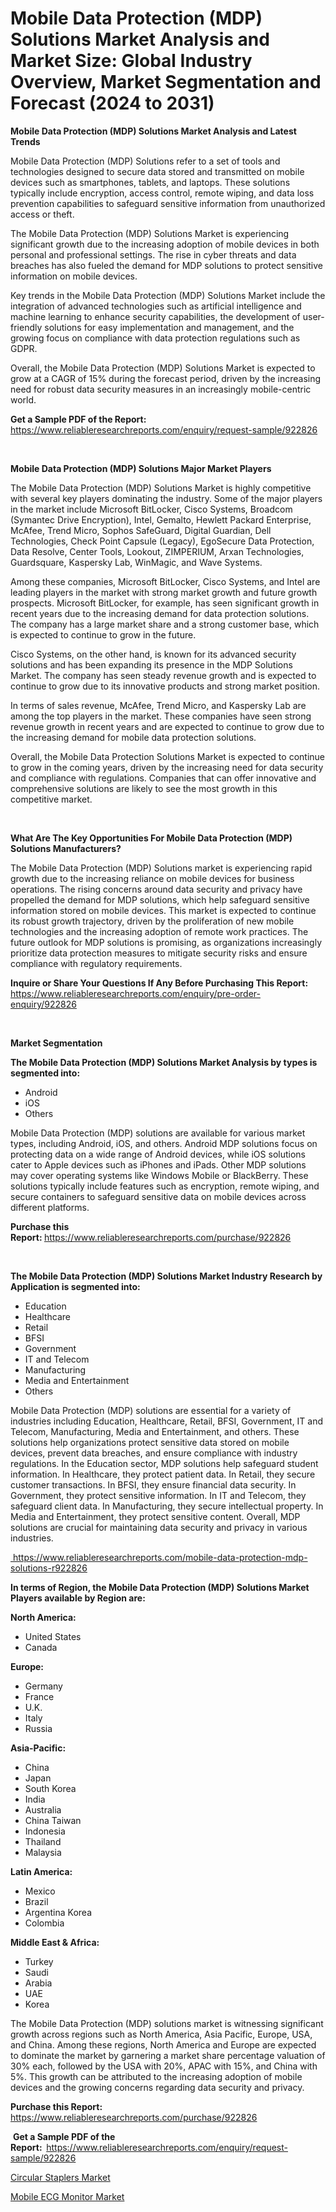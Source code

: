 <p><h1>Mobile Data Protection (MDP) Solutions Market Analysis and Market Size: Global Industry Overview, Market Segmentation and Forecast (2024 to 2031)</h1></p><p><strong>Mobile Data Protection (MDP) Solutions Market Analysis and Latest Trends</strong></p>
<p><p>Mobile Data Protection (MDP) Solutions refer to a set of tools and technologies designed to secure data stored and transmitted on mobile devices such as smartphones, tablets, and laptops. These solutions typically include encryption, access control, remote wiping, and data loss prevention capabilities to safeguard sensitive information from unauthorized access or theft.</p><p>The Mobile Data Protection (MDP) Solutions Market is experiencing significant growth due to the increasing adoption of mobile devices in both personal and professional settings. The rise in cyber threats and data breaches has also fueled the demand for MDP solutions to protect sensitive information on mobile devices.</p><p>Key trends in the Mobile Data Protection (MDP) Solutions Market include the integration of advanced technologies such as artificial intelligence and machine learning to enhance security capabilities, the development of user-friendly solutions for easy implementation and management, and the growing focus on compliance with data protection regulations such as GDPR.</p><p>Overall, the Mobile Data Protection (MDP) Solutions Market is expected to grow at a CAGR of 15% during the forecast period, driven by the increasing need for robust data security measures in an increasingly mobile-centric world.</p></p>
<p><strong>Get a Sample PDF of the Report:&nbsp;</strong> <a href="https://www.reliableresearchreports.com/enquiry/request-sample/922826">https://www.reliableresearchreports.com/enquiry/request-sample/922826</a></p>
<p>&nbsp;</p>
<p><strong>Mobile Data Protection (MDP) Solutions Major Market Players</strong></p>
<p><p>The Mobile Data Protection (MDP) Solutions Market is highly competitive with several key players dominating the industry. Some of the major players in the market include Microsoft BitLocker, Cisco Systems, Broadcom (Symantec Drive Encryption), Intel, Gemalto, Hewlett Packard Enterprise, McAfee, Trend Micro, Sophos SafeGuard, Digital Guardian, Dell Technologies, Check Point Capsule (Legacy), EgoSecure Data Protection, Data Resolve, Center Tools, Lookout, ZIMPERIUM, Arxan Technologies, Guardsquare, Kaspersky Lab, WinMagic, and Wave Systems.</p><p>Among these companies, Microsoft BitLocker, Cisco Systems, and Intel are leading players in the market with strong market growth and future growth prospects. Microsoft BitLocker, for example, has seen significant growth in recent years due to the increasing demand for data protection solutions. The company has a large market share and a strong customer base, which is expected to continue to grow in the future.</p><p>Cisco Systems, on the other hand, is known for its advanced security solutions and has been expanding its presence in the MDP Solutions Market. The company has seen steady revenue growth and is expected to continue to grow due to its innovative products and strong market position.</p><p>In terms of sales revenue, McAfee, Trend Micro, and Kaspersky Lab are among the top players in the market. These companies have seen strong revenue growth in recent years and are expected to continue to grow due to the increasing demand for mobile data protection solutions.</p><p>Overall, the Mobile Data Protection Solutions Market is expected to continue to grow in the coming years, driven by the increasing need for data security and compliance with regulations. Companies that can offer innovative and comprehensive solutions are likely to see the most growth in this competitive market.</p></p>
<p>&nbsp;</p>
<p><strong>What Are The Key Opportunities For Mobile Data Protection (MDP) Solutions Manufacturers?</strong></p>
<p><p>The Mobile Data Protection (MDP) Solutions market is experiencing rapid growth due to the increasing reliance on mobile devices for business operations. The rising concerns around data security and privacy have propelled the demand for MDP solutions, which help safeguard sensitive information stored on mobile devices. This market is expected to continue its robust growth trajectory, driven by the proliferation of new mobile technologies and the increasing adoption of remote work practices. The future outlook for MDP solutions is promising, as organizations increasingly prioritize data protection measures to mitigate security risks and ensure compliance with regulatory requirements.</p></p>
<p><strong>Inquire or Share Your Questions If Any Before Purchasing This Report:</strong> <a href="https://www.reliableresearchreports.com/enquiry/pre-order-enquiry/922826">https://www.reliableresearchreports.com/enquiry/pre-order-enquiry/922826</a></p>
<p>&nbsp;</p>
<p><strong>Market Segmentation</strong></p>
<p><strong>The Mobile Data Protection (MDP) Solutions Market Analysis by types is segmented into:</strong></p>
<p><ul><li>Android</li><li>iOS</li><li>Others</li></ul></p>
<p><p>Mobile Data Protection (MDP) solutions are available for various market types, including Android, iOS, and others. Android MDP solutions focus on protecting data on a wide range of Android devices, while iOS solutions cater to Apple devices such as iPhones and iPads. Other MDP solutions may cover operating systems like Windows Mobile or BlackBerry. These solutions typically include features such as encryption, remote wiping, and secure containers to safeguard sensitive data on mobile devices across different platforms.</p></p>
<p><strong>Purchase this Report:&nbsp;</strong><a href="https://www.reliableresearchreports.com/purchase/922826">https://www.reliableresearchreports.com/purchase/922826</a></p>
<p>&nbsp;</p>
<p><strong>The Mobile Data Protection (MDP) Solutions Market Industry Research by Application is segmented into:</strong></p>
<p><ul><li>Education</li><li>Healthcare</li><li>Retail</li><li>BFSI</li><li>Government</li><li>IT and Telecom</li><li>Manufacturing</li><li>Media and Entertainment</li><li>Others</li></ul></p>
<p><p>Mobile Data Protection (MDP) solutions are essential for a variety of industries including Education, Healthcare, Retail, BFSI, Government, IT and Telecom, Manufacturing, Media and Entertainment, and others. These solutions help organizations protect sensitive data stored on mobile devices, prevent data breaches, and ensure compliance with industry regulations. In the Education sector, MDP solutions help safeguard student information. In Healthcare, they protect patient data. In Retail, they secure customer transactions. In BFSI, they ensure financial data security. In Government, they protect sensitive information. In IT and Telecom, they safeguard client data. In Manufacturing, they secure intellectual property. In Media and Entertainment, they protect sensitive content. Overall, MDP solutions are crucial for maintaining data security and privacy in various industries.</p></p>
<p><a href="https://www.reliableresearchreports.com/mobile-data-protection-mdp-solutions-r922826">&nbsp;https://www.reliableresearchreports.com/mobile-data-protection-mdp-solutions-r922826</a></p>
<p><strong>In terms of Region, the Mobile Data Protection (MDP) Solutions Market Players available by Region are:</strong></p>
<p>
    <p> <strong> North America: </strong>
        <ul>
            <li>United States</li>
            <li>Canada</li>
        </ul>
        </p> 
    <p> <strong> Europe: </strong>
        <ul>
            <li>Germany</li>
            <li>France</li>
            <li>U.K.</li>
            <li>Italy</li>
            <li>Russia</li>
        </ul>
        </p> 
    <p> <strong> Asia-Pacific: </strong>
        <ul>
            <li>China</li>
            <li>Japan</li>
            <li>South Korea</li>
            <li>India</li>
            <li>Australia</li>
            <li>China Taiwan</li>
            <li>Indonesia</li>
            <li>Thailand</li>
            <li>Malaysia</li>
        </ul>
        </p> 
    <p> <strong> Latin America: </strong>
        <ul>
            <li>Mexico</li>
            <li>Brazil</li>
            <li>Argentina Korea</li>
            <li>Colombia</li>
        </ul>
        </p> 
    <p> <strong> Middle East & Africa: </strong>
        <ul>
            <li>Turkey</li>
            <li>Saudi</li>
            <li>Arabia</li>
            <li>UAE</li>
            <li>Korea</li>
        </ul>
    </p>
    </p>
<p><p>The Mobile Data Protection (MDP) solutions market is witnessing significant growth across regions such as North America, Asia Pacific, Europe, USA, and China. Among these regions, North America and Europe are expected to dominate the market by garnering a market share percentage valuation of 30% each, followed by the USA with 20%, APAC with 15%, and China with 5%. This growth can be attributed to the increasing adoption of mobile devices and the growing concerns regarding data security and privacy.</p></p>
<p><strong>Purchase this Report: </strong><a href="https://www.reliableresearchreports.com/purchase/922826">https://www.reliableresearchreports.com/purchase/922826</a></p>
<p>&nbsp;<strong>Get a Sample PDF of the Report:&nbsp;&nbsp;</strong><a href="https://www.reliableresearchreports.com/enquiry/request-sample/922826">https://www.reliableresearchreports.com/enquiry/request-sample/922826</a></p>
<p><strong></strong></p>
<p><p><a href="https://view.publitas.com/reportprime-1/global-circular-staplers-market-size-share-analysis-by-product-type-by-application-by-region-forecasts-2024-2031/">Circular Staplers Market</a></p><p><a href="https://view.publitas.com/reportprime-1/mobile-ecg-monitor-market-research-report-market-forecast-and-growth-prospects-with-a-steady-cagr-of-14-7-from-2024-2031/">Mobile ECG Monitor Market</a></p></p>